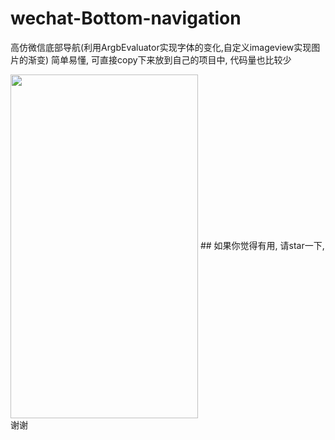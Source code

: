 # wechat-Bottom-navigation
高仿微信底部导航(利用ArgbEvaluator实现字体的变化,自定义imageview实现图片的渐变) 简单易懂, 可直接copy下来放到自己的项目中, 代码量也比较少

<img src="http://img.blog.csdn.net/20170509102017763?watermark/2/text/aHR0cDovL2Jsb2cuY3Nkbi5uZXQvcXFfMzM0MDgyMzU=/font/5a6L5L2T/fontsize/400/fill/I0JBQkFCMA==/dissolve/70/gravity/SouthEast" width="300" height ="550"  align="center"/>
## 如果你觉得有用, 请star一下, 谢谢

